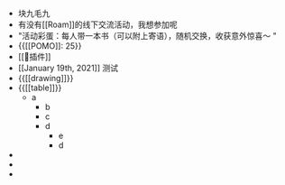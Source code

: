 - 块九毛九
- 有没有[[Roam]]的线下交流活动，我想参加呢
- "活动彩蛋：每人带一本书（可以附上寄语），随机交换，收获意外惊喜～
"
- {{[[POMO]]: 25}}
- [[🎫插件]]
- [[January 19th, 2021]] 测试
- {{[[drawing]]}}
- {{[[table]]}}
    - a
        - b
        - c
        - d
            - e
            - d
- 
- 
- 
